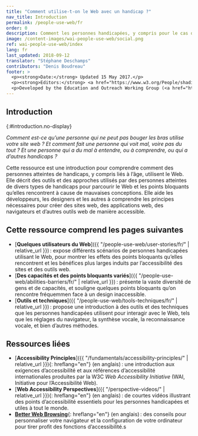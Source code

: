 ```yaml
---
title: "Comment utilise-t-on le Web avec un handicap ?"
nav_title: Introduction
permalink: /people-use-web/fr
order: 0
description: Comment les personnes handicapées, y compris pour le cas des handicaps liés à l'âge, utilisent-elles le Web ?
image: /content-images/wai-people-use-web/social.png
ref: wai-people-use-web/index
lang: fr
last_updated: 2018-09-12
translator: "Stéphane Deschamps"
contributors: "Denis Boudreau"
footer: >
  <p><strong>Date:</strong> Updated 15 May 2017.</p>
  <p><strong>Editors:</strong> <a href="https://www.w3.org/People/shadi/">Shadi Abou_Zahra</a>. Previous editor: <a href="https://www.w3.org/People/Brewer/">Judy Brewer</a>. <a href="https://www.w3.org/WAI/intro/people-use-web/acknowledgments">Acknowledgments</a>.</p>
  <p>Developed by the Education and Outreach Working Group (<a href="http://www.w3.org/WAI/EO/">EOWG</a>). Previously developed with the <a href="https://www.w3.org/WAI/EO/2008/wai-age-tf">WAI-AGE Task Force</a>, with support of the <a href="https://www.w3.org/WAI/WAI-AGE/">WAI-AGE Project</a>.</p>
---
```


## Introduction
{:#introduction.no-display}

*Comment est-ce qu’une personne qui ne peut pas bouger les bras utilise votre site web ? Et comment fait une personne qui voit mal, voire pas du tout ? Et une personne qui a du mal à entendre, ou à comprendre, ou qui a d’autres handicaps ?*

Cette ressource est une introduction pour comprendre comment des personnes atteintes de handicaps, y compris liés à l’âge, utilisent le Web. Elle décrit des outils et des approches utilisés par des personnes atteintes de divers types de handicaps pour parcourir le Web et les points bloquants qu’elles rencontrent à cause de mauvaises conceptions. Elle aide les développeurs, les designers et les autres à comprendre les principes nécessaires pour créer des sites web, des applications web, des navigateurs et d’autres outils web de manière accessible.

## Cette ressource comprend les pages suivantes

-   [**Quelques utilisateurs du Web**]({{ "/people-use-web/user-stories/fr/" | relative_url }})&#8239;: expose différents scénarios de personnes handicapées utilisant le Web, pour montrer les effets des points bloquants qu’elles rencontrent et les bénéfices plus larges induits par l’accessibilité des sites et des outils web.
-   [**Des capacités et des points bloquants variés**]({{ "/people-use-web/abilities-barriers/fr/" | relative_url }})&#8239;: présente la vaste diversité de gens et de capacités, et souligne quelques points bloquants qu’on rencontre fréquemmen face à un design inaccessible.
-   [**Outils et techniques**]({{ "/people-use-web/tools-techniques/fr/" | relative_url }})&#8239;: propose une introduction à des outils et des techniques que les personnes handicapées utilisent pour interagir avec le Web, tels que les réglages du navigateur, la synthèse vocale, la reconnaissance vocale, et bien d’autres méthodes.

## Ressources liées

-   <span lang="en">[**Accessibility Principles**]({{ "/fundamentals/accessibility-principles/" | relative_url }}){: hreflang="en"}</span> (en anglais)&#8239;: une introduction aux exigences d’accessibilité et aux références d’accessibilité internationales produites par la W3C <i lang="en">Web Accessibility Initiative</i> (WAI, Initiative pour l’Accessibilité Web).
-   <span lang="en">[**Web Accessibility Perspectives**]({{ "/perspective-videos/" | relative_url }}){: hreflang="en"}</span> (en anglais)&#8239;: de courtes vidéos illustrant des points d’accessibilité essentiels pour les personnes handicapées et utiles à tout le monde.
-   <span lang="en">[**Better Web Browsing**](http://www.w3.org/WAI/users/browsing){: hreflang="en"}</span> (en anglais)&#8239;: des conseils pour personnaliser votre navigateur et la configuration de votre ordinateur pour tirer profit des fonctions d’accessibilité.s
